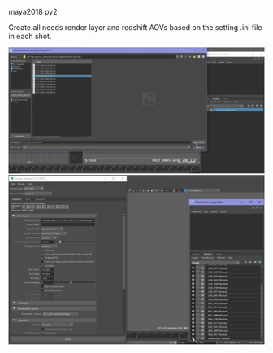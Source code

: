 maya2018 py2

Create all needs render layer and redshift AOVs based on the setting .ini file in each shot.

![](0.png)
![](1.png)